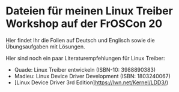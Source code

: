# Dateien für meinen Linux Treiber Workshop auf der FrOSCon 20

Hier findet Ihr die Folien auf Deutsch und Englisch sowie die Übungsaufgaben mit Lösungen.

Hier sind noch ein paar Literaturempfehlungen für Linux Treiber:

- Quade: Linux Treiber entwickeln (ISBN-10: 3988890383)
- Madieu: Linux Device Driver Development (ISBN:  1803240067)
- [Linux Device Driver 3rd Edition]https://lwn.net/Kernel/LDD3/)
